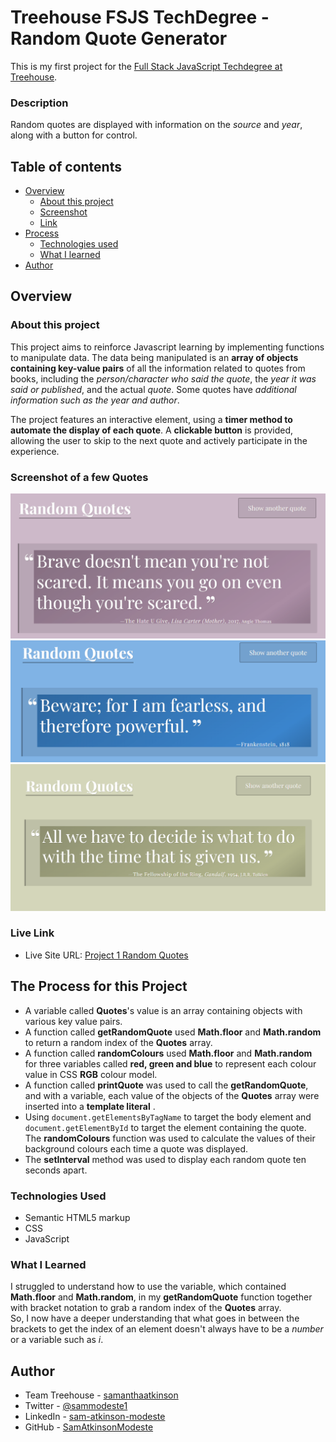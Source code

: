 
# Treehouse FSJS TechDegree - Random Quote Generator

This is my first project for the [Full Stack JavaScript Techdegree at Treehouse](https://teamtreehouse.com/techdegree/full-stack-javascript).

### Description
Random quotes are displayed with information on the _source_ and _year_, along with a button for control.
## Table of contents

- [Overview](#overview)
  - [About this project](#about-this-project)
  - [Screenshot](#screenshot-of-a-few-quotes)
  - [Link](#live-link)
- [Process](#the-process-for-this-project)
  - [Technologies used](#technologies-used)
  - [What I learned](#what-i-learned)
- [Author](#author)


## Overview

### About this project
This project aims to reinforce Javascript learning by implementing functions to manipulate data. The data being manipulated is an **array of objects containing key-value pairs** of all the information related to quotes from books, including the _person/character who said the quote_, the _year it was said or published_, and the actual _quote_. Some quotes have _additional information such as the year and author_.

The project features an interactive element, using a **timer method to automate the display of each quote**. A **clickable button** is provided, allowing the user to skip to the next quote and actively participate in the experience.

### Screenshot of a few Quotes

![Image of a quote from the book The Hate U Give](project-image-2.png) ![](project-image-3.png) ![](project-image.png)


### Live Link

- Live Site URL: [Project 1 Random Quotes](https://samatkinsonmodeste.github.io/Random-Quotes-FSJS-P1/)

## The Process for this Project
- A variable called **Quotes**'s value is an array containing objects with various key value pairs.
- A function called **getRandomQuote** used **Math.floor** and **Math.random** to return a random index of the **Quotes** array.
- A function called **randomColours** used **Math.floor** and **Math.random** for three variables called **red, green and blue** to represent each colour value in CSS **RGB** colour model.
- A function called **printQuote** was used to call the **getRandomQuote**, and with a variable, each value of the objects of the **Quotes** array were inserted into a **template literal** .
- Using `document.getElementsByTagName` to target the body element and  `document.getElementById` to target the element containing the quote.<br> The **randomColours** function was used to calculate the values of their background colours each time a quote was displayed.
- The **setInterval** method was used to display each random quote ten seconds apart.

### Technologies Used

- Semantic HTML5 markup
- CSS 
- JavaScript

### What I Learned

I struggled to understand how to use the variable, which contained **Math.floor** and **Math.random**, in my **getRandomQuote** function together with bracket notation to grab a random index of the **Quotes** array.<br>
So, I now have a deeper understanding that what goes in between the brackets to get the index of an element doesn't always have to be a _number_ or a variable such as _i_.




## Author

- Team Treehouse - [samanthaatkinson](https://www.teamtreehouse.com/samanthaatkinson)
- Twitter - [@sammodeste1](https://www.twitter.com/@sammodeste1)
- LinkedIn - [sam-atkinson-modeste](https://www.linkedin.com/in/sam-atkinson-modeste/)
- GitHub - [SamAtkinsonModeste](https://www.github.com/SamAtkinsonModeste)



